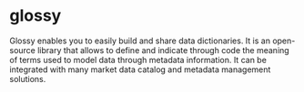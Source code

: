 # glossy
Glossy enables you to easily build and share data dictionaries. It is an open-source library that allows to define and indicate through code the meaning of terms used to model data through metadata information. It can be integrated with many market data catalog and metadata management solutions.
